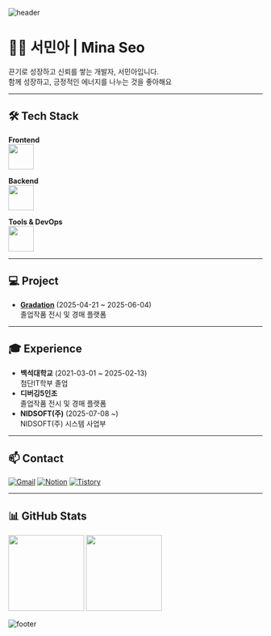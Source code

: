 ![header](https://capsule-render.vercel.app/api?type=waving&height=200&text=Mina%20Seo&fontSize=40&fontAlign=80&fontAlignY=40&color=gradient)

# 🙋‍♀️ 서민아 | Mina Seo

끈기로 성장하고 신뢰를 쌓는 개발자, 서민아입니다.  
함께 성장하고, 긍정적인 에너지를 나누는 것을 좋아해요

---


## 🛠️ Tech Stack

**Frontend**  
<img src="https://skillicons.dev/icons?i=html,css,js,ts,react" height="50"/>

**Backend**  
<img src="https://skillicons.dev/icons?i=java,spring,oracle" height="50"/>

**Tools & DevOps**  
<img src="https://skillicons.dev/icons?i=git,github,figma,aws" height="50"/>


---


## 💻 Project

- **[Gradation](https://github.com/debugging-five/gradation-back)** (2025-04-21 ~ 2025-06-04)  
  졸업작품 전시 및 경매 플랫폼


---


## 🎓 Experience

- **백석대학교** (2021-03-01 ~ 2025-02-13)  
  첨단IT학부 졸업
- **디버깅5인조**  
  졸업작품 전시 및 경매 플랫폼
- **NIDSOFT(주)** (2025-07-08 ~)  
  NIDSOFT(주) 시스템 사업부


---


## 📫 Contact

[![Gmail](https://img.shields.io/badge/Gmail-alsdk6761@gmail.com-D14836?style=flat-square&logo=Gmail&logoColor=white)](mailto:alsdk6761@gmail.com)
[![Notion](https://img.shields.io/badge/Notion-Portfolio-white?style=flat-square&logo=Notion)](https://www.notion.so/_-208103957e58803cbc98feee91011459)
[![Tistory](https://img.shields.io/badge/Tistory-Blog-black?style=flat-square&logo=Tistory)](https://mina-devlog.tistory.com/)


---


## 📊 GitHub Stats

<img src="https://github-readme-stats.vercel.app/api?username=alsdk1676&show_icons=true&theme=transparent" height="150"/>
<img src="https://github-readme-stats.vercel.app/api/top-langs/?username=alsdk1676&layout=compact" height="150"/>

![footer](https://capsule-render.vercel.app/api?type=waving&color=auto&height=120&section=footer)
